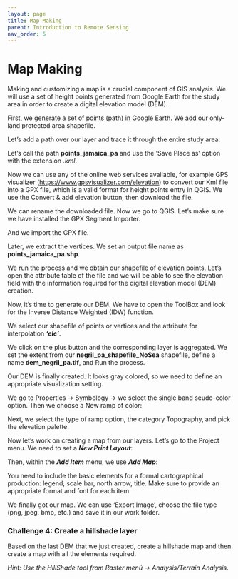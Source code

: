 ```yaml
---
layout: page
title: Map Making
parent: Introduction to Remote Sensing
nav_order: 5
---
```


# Map Making

Making and customizing a map is a crucial component of GIS analysis. We will use a set of height points generated from Google Earth for the study area in order to create a digital elevation model (DEM).

First, we generate a set of points (path) in Google Earth. We add our only-land protected area shapefile.

Let’s add a path over our layer and trace it through the entire study area:

Let’s call the path **points_jamaica_pa** and use the ‘Save Place as’ option with the extension *.kml*.

Now we can use any of the online web services available, for example GPS visualizer (https://www.gpsvisualizer.com/elevation) to convert our Kml file into a GPX file, which is a valid format for height points entry in QGIS. We use the Convert & add elevation button, then download the file.

We can rename the downloaded file. Now we go to QGIS. Let’s make sure we have installed the GPX Segment Importer.

And we import the GPX file.

Later, we extract the vertices.  We set an output file name as **points_jamaica_pa.shp**.

We run the process and we obtain our shapefile of elevation points. Let’s open the attribute table of the file and we will be able to see the elevation field with the information required for the digital elevation model (DEM) creation.

Now, it’s time to generate our DEM. We have to open the ToolBox and look for the Inverse Distance Weighted (IDW) function.

We select our shapefile of points or vertices and the attribute for interpolation ***‘ele’***.

We click on the plus button and the corresponding layer is aggregated.  We set the extent from our **negril_pa_shapefile_NoSea** shapefile, define a name **dem_negril_pa.tif**, and Run the process.

Our DEM is finally created. It looks gray colored, so we need to define an appropriate visualization setting.

We go to Properties → Symbology → we select the single band seudo-color option. Then we choose a New ramp of color:

Next, we select the type of ramp option, the category Topography, and pick the elevation palette.

Now let’s work on creating a map from our layers. Let’s go to the Project menu. We need to set a ***New Print Layout***:

Then, within the ***Add Item*** menu, we use ***Add Map***:

You need to include the basic elements for a formal cartographical production: legend, scale bar, north arrow, title. Make sure to provide an appropriate format and font for each item.

We finally got our map. We can use ‘Export Image’, choose the file type (png, jpeg, bmp, etc.) and save it in our work folder.

### Challenge 4: Create a hillshade layer

Based on the last DEM that we just created, create a hillshade map and then create a map with all the elements required.

*Hint: Use the HillShade tool from Raster menú -> Analysis/Terrain Analysis*.
